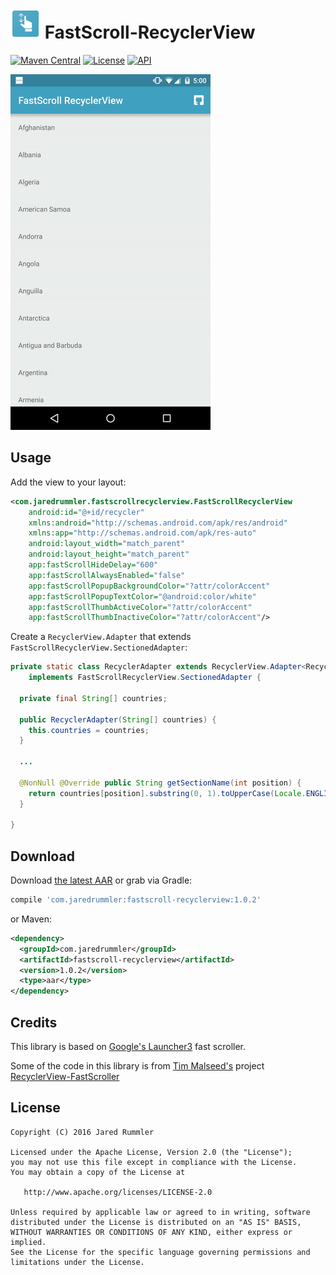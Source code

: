# ![image](./demo/src/main/res/mipmap-mdpi/ic_launcher.png) FastScroll-RecyclerView 

[![Maven Central](https://maven-badges.herokuapp.com/maven-central/com.jaredrummler/fastscroll-recyclerview/badge.svg)](https://maven-badges.herokuapp.com/maven-central/com.jaredrummler/fastscroll-recyclerview) [![License](http://img.shields.io/:license-apache-blue.svg)](LICENSE) [![API](https://img.shields.io/badge/API-11%2B-blue.svg?style=flat)](https://android-arsenal.com/api?level=14)

![DEMO GIF](art/demo.gif "DEMO")

Usage
-----

Add the view to your layout:

```xml
<com.jaredrummler.fastscrollrecyclerview.FastScrollRecyclerView
    android:id="@+id/recycler"
    xmlns:android="http://schemas.android.com/apk/res/android"
    xmlns:app="http://schemas.android.com/apk/res-auto"
    android:layout_width="match_parent"
    android:layout_height="match_parent"
    app:fastScrollHideDelay="600"
    app:fastScrollAlwaysEnabled="false"
    app:fastScrollPopupBackgroundColor="?attr/colorAccent"
    app:fastScrollPopupTextColor="@android:color/white"
    app:fastScrollThumbActiveColor="?attr/colorAccent"
    app:fastScrollThumbInactiveColor="?attr/colorAccent"/>
```

Create a `RecyclerView.Adapter` that extends `FastScrollRecyclerView.SectionedAdapter`:

```java
private static class RecyclerAdapter extends RecyclerView.Adapter<RecyclerAdapter.ViewHolder>
    implements FastScrollRecyclerView.SectionedAdapter {

  private final String[] countries;

  public RecyclerAdapter(String[] countries) {
    this.countries = countries;
  }

  ...

  @NonNull @Override public String getSectionName(int position) {
    return countries[position].substring(0, 1).toUpperCase(Locale.ENGLISH);
  }

}
```

Download
--------

Download [the latest AAR](https://repo1.maven.org/maven2/com/jaredrummler/fastscroll-recyclerview/1.0.2/fastscroll-recyclerview-1.0.2.aar) or grab via Gradle:

```groovy
compile 'com.jaredrummler:fastscroll-recyclerview:1.0.2'
```
or Maven:
```xml
<dependency>
  <groupId>com.jaredrummler</groupId>
  <artifactId>fastscroll-recyclerview</artifactId>
  <version>1.0.2</version>
  <type>aar</type>
</dependency>
```

Credits
-------

This library is based on [Google's Launcher3](https://android.googlesource.com/platform/packages/apps/Launcher3/) fast scroller.

Some of the code in this library is from [Tim Malseed's](https://github.com/timusus) project [RecyclerView-FastScroller](https://github.com/timusus/RecyclerView-FastScroll)

License
--------

    Copyright (C) 2016 Jared Rummler

    Licensed under the Apache License, Version 2.0 (the "License");
    you may not use this file except in compliance with the License.
    You may obtain a copy of the License at

       http://www.apache.org/licenses/LICENSE-2.0

    Unless required by applicable law or agreed to in writing, software
    distributed under the License is distributed on an "AS IS" BASIS,
    WITHOUT WARRANTIES OR CONDITIONS OF ANY KIND, either express or implied.
    See the License for the specific language governing permissions and
    limitations under the License.
